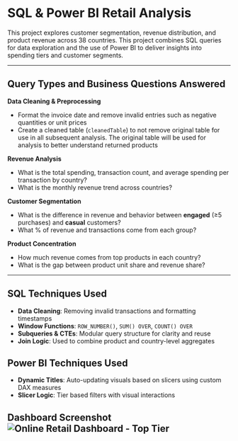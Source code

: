 # SQL & Power BI Retail Analysis

This project explores customer segmentation, revenue distribution, and product revenue across 38 countries. This project combines SQL queries for data exploration and the use of Power BI to deliver insights into spending tiers and customer segments.

---

## Query Types and Business Questions Answered

**Data Cleaning & Preprocessing**
- Format the invoice date and remove invalid entries such as negative quantities or unit prices
- Create a cleaned table (`cleanedTable`) to not remove original table for use in all subsequent analysis. The original table will be used for analysis to better understand returned products

**Revenue Analysis**
- What is the total spending, transaction count, and average spending per transaction by country?
- What is the monthly revenue trend across countries?

**Customer Segmentation**
- What is the difference in revenue and behavior between **engaged** (≥5 purchases) and **casual** customers?
- What % of revenue and transactions come from each group?

**Product Concentration**
- How much revenue comes from top products in each country?
- What is the gap between product unit share and revenue share?
---

## SQL Techniques Used
- **Data Cleaning**: Removing invalid transactions and formatting timestamps
- **Window Functions**: `ROW_NUMBER()`, `SUM() OVER`, `COUNT() OVER`
- **Subqueries & CTEs**: Modular query structure for clarity and reuse
- **Join Logic**: Used to combine product and country-level aggregates

## Power BI Techniques Used
- **Dynamic Titles**: Auto-updating visuals based on slicers using custom DAX measures
- **Slicer Logic**: Tier based filters with visual interactions
 
## Dashboard Screenshot ![Online Retail Dashboard - Top Tier](https://github.com/user-attachments/assets/0a1c71e5-84ca-4165-a648-90f9a22e7657)

